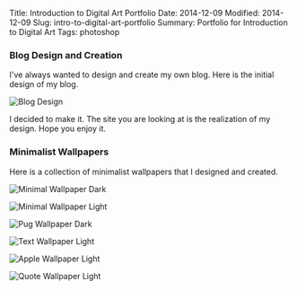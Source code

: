 Title: Introduction to Digital Art Portfolio
Date: 2014-12-09
Modified: 2014-12-09
Slug: intro-to-digital-art-portfolio
Summary: Portfolio for Introduction to Digital Art
Tags: photoshop

### Blog Design and Creation

I've always wanted to design and create my own blog. Here is the initial design of my blog.

![Blog Design]({filename}/images/intro-to-digital-art-portfolio/blog-design.jpg)

I decided to make it. The site you are looking at is the realization of my design. Hope you enjoy it.

### Minimalist Wallpapers

Here is a collection of minimalist wallpapers that I designed and created.

![Minimal Wallpaper Dark]({filename}/images/intro-to-digital-art-portfolio/minimal-wallpaper-dark.jpg)

![Minimal Wallpaper Light]({filename}/images/intro-to-digital-art-portfolio/minimal-wallpaper-light.jpg)

![Pug Wallpaper Dark]({filename}/images/intro-to-digital-art-portfolio/pug-wallpaper-dark.jpg)

![Text Wallpaper Light]({filename}/images/intro-to-digital-art-portfolio/text-wallpaper-light.jpg)

![Apple Wallpaper Light]({filename}/images/intro-to-digital-art-portfolio/apple-wallpaper-light.jpg)

![Quote Wallpaper Light]({filename}/images/intro-to-digital-art-portfolio/quote-wallpaper-light.jpg)
